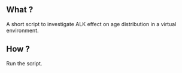 ## What ?

A short script to investigate ALK effect on age distribution in a virtual environment.

## How ?

Run the script.
